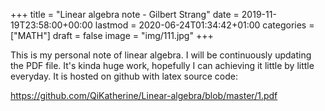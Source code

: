 +++
title = "Linear algebra note - Gilbert Strang"
date = 2019-11-19T23:58:00+00:00
lastmod = 2020-06-24T01:34:42+01:00
categories = ["MATH"]
draft = false
image = "img/111.jpg"
+++

This is my personal note of linear algebra. I will be continuously updating the
PDF file. It's kinda huge work, hopefully I can achieving it little by little
everyday. It is hosted on github with latex source code:

<https://github.com/QiKatherine/Linear-algebra/blob/master/1.pdf>

